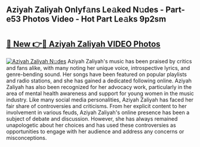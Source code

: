 ## Aziyah Zaliyah Onlyf𝚊ns Le𝚊ked N𝚞des - Part-e53 Photos Video - Hot Part Le𝚊ks 9p2sm

# <h2><a href="http://ac51964.deff.icu/?id=Aziyah+Zaliyah">🔗 New 👉🔴 Aziyah Zaliyah VIDEO Photos</a></h2>

[![Aziyah Zaliyah N𝚞des](https://i.imgur.com/rIISA9y.gif)](http://ac51964.deff.icu/?id=Aziyah+Zaliyah)
Aziyah Zaliyah's music has been praised by critics and fans alike, with many noting her unique voice, introspective lyrics, and genre-bending sound. Her songs have been featured on popular playlists and radio stations, and she has gained a dedicated following online. Aziyah Zaliyah has also been recognized for her advocacy work, particularly in the area of mental health awareness and support for young women in the music industry. Like many social media personalities, Aziyah Zaliyah has faced her fair share of controversies and criticisms. From her explicit content to her involvement in various feuds, Aziyah Zaliyah's online presence has been a subject of debate and discussion. However, she has always remained unapologetic about her choices and has used these controversies as opportunities to engage with her audience and address any concerns or misconceptions.
